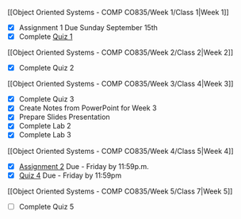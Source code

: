 [[Object Oriented Systems - COMP CO835/Week 1/Class 1|Week 1]]

- [x] Assignment 1 Due Sunday September 15th
- [x] Complete [Quiz 1](https://mycanvas.mohawkcollege.ca/courses/106931/quizzes/438045)

[[Object Oriented Systems - COMP CO835/Week 2/Class 2|Week 2]]

- [x] Complete Quiz 2

[[Object Oriented Systems - COMP CO835/Week 3/Class 4|Week 3]]

- [x] Complete Quiz 3 
- [x] Create Notes from PowerPoint for Week 3
- [x] Prepare Slides Presentation
- [x] Complete Lab 2
- [x] Complete Lab 3

[[Object Oriented Systems - COMP CO835/Week 4/Class 5|Week 4]]

- [x] [Assignment 2](https://mycanvas.mohawkcollege.ca/courses/106931/assignments/970961) Due - Friday by 11:59p.m.
- [x] [Quiz 4](https://mycanvas.mohawkcollege.ca/courses/106931/quizzes/438046) Due - Friday by 11:59pm

[[Object Oriented Systems - COMP CO835/Week 5/Class 7|Week 5]]

- [ ] Complete Quiz 5



